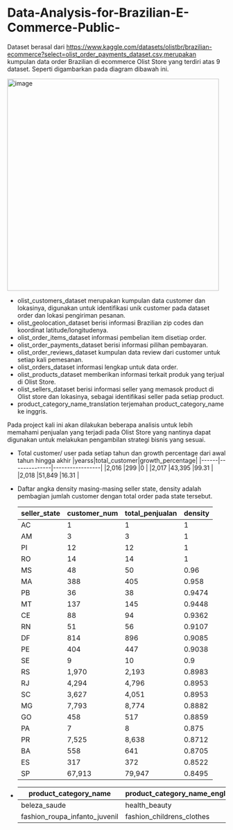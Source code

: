 # Data-Analysis-for-Brazilian-E-Commerce-Public-
Dataset berasal dari https://www.kaggle.com/datasets/olistbr/brazilian-ecommerce?select=olist_order_payments_dataset.csv,merupakan kumpulan data order Brazilian di ecommerce Olist Store yang terdiri atas 9 dataset. Seperti digambarkan pada diagram dibawah ini.

<img width="488" alt="image" src="https://user-images.githubusercontent.com/49335273/206182773-f6cfef21-f693-4faf-b6c1-b50355c53a4d.png">

- olist_customers_dataset merupakan kumpulan data customer dan lokasinya, digunakan untuk identifikasi unik customer pada dataset order dan lokasi pengiriman pesanan.
- olist_geolocation_dataset berisi informasi Brazilian zip codes dan koordinat latitude/longitudenya.
- olist_order_items_dataset informasi pembelian item disetiap order.
- olist_order_payments_dataset berisi informasi pilihan pembayaran.
- olist_order_reviews_dataset kumpulan data review dari customer untuk setiap kali pemesanan.
- olist_orders_dataset informasi lengkap untuk data order.
- olist_products_dataset memberikan informasi terkait produk yang terjual di Olist Store.
- olist_sellers_dataset berisi informasi seller yang memasok product di Olist store dan lokasinya, sebagai identifikasi seller pada setiap product.
- product_category_name_translation terjemahan product_category_name ke inggris.
 
 Pada project kali ini akan dilakukan beberapa analisis untuk lebih memahami penjualan yang terjadi pada Olist Store yang nantinya dapat digunakan untuk melakukan pengambilan strategi bisnis yang sesuai. 
 - Total customer/ user pada setiap tahun dan growth percentage dari awal tahun hingga akhir
   |yearss|total_customer|growth_percentage|
   |------|--------------|-----------------|
   |2,016 |299           |0                |
   |2,017 |43,395        |99.31            |
   |2,018 |51,849        |16.31            |

  - Daftar angka density masing-masing seller state, density adalah pembagian jumlah customer dengan total order pada state tersebut. 
   
    |seller_state|customer_num|total_penjualan|density|
    |------------|------------|---------------|-------|
    |AC          |1           |1              |1      |
    |AM          |3           |3              |1      |
    |PI          |12          |12             |1      |
    |RO          |14          |14             |1      |
    |MS          |48          |50             |0.96   |
    |MA          |388         |405            |0.958  |
    |PB          |36          |38             |0.9474 |
    |MT          |137         |145            |0.9448 |
    |CE          |88          |94             |0.9362 |
    |RN          |51          |56             |0.9107 |
    |DF          |814         |896            |0.9085 |
    |PE          |404         |447            |0.9038 |
    |SE          |9           |10             |0.9    |
    |RS          |1,970       |2,193          |0.8983 |
    |RJ          |4,294       |4,796          |0.8953 |
    |SC          |3,627       |4,051          |0.8953 |
    |MG          |7,793       |8,774          |0.8882 |
    |GO          |458         |517            |0.8859 |
    |PA          |7           |8              |0.875  |
    |PR          |7,525       |8,638          |0.8712 |
    |BA          |558         |641            |0.8705 |
    |ES          |317         |372            |0.8522 |
    |SP          |67,913      |79,947         |0.8495 |
  - 
    |product_category_name        |product_category_name_english|total_selling|
    |-----------------------------|-----------------------------|-------------|
    |beleza_saude                 |health_beauty                |9,670        |
    |fashion_roupa_infanto_juvenil|fashion_childrens_clothes    |8            |


 
